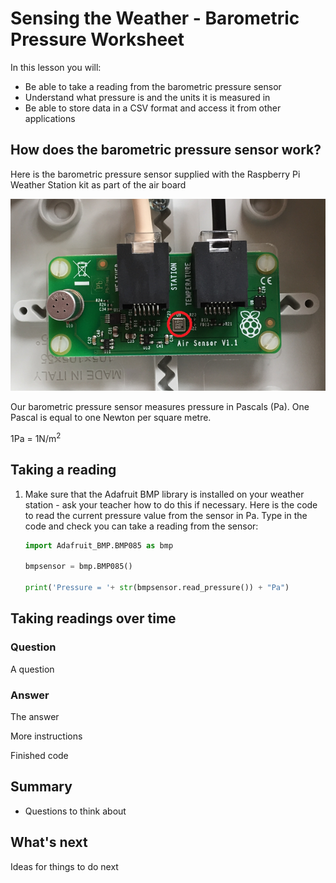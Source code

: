 # Sensing the Weather - Barometric Pressure Worksheet

In this lesson you will:

- Be able to take a reading from the barometric pressure sensor
- Understand what pressure is and the units it is measured in
- Be able to store data in a CSV format and access it from other applications

## How does the barometric pressure sensor work?

Here is the barometric pressure sensor supplied with the Raspberry Pi Weather Station kit as part of the air board

![Barometric pressure sensor](images/pressure_sensor.png)

Our barometric pressure sensor measures pressure in Pascals (Pa). One Pascal is equal to one Newton per square metre.

1Pa = 1N/m<sup>2</sup>


## Taking a reading

1. Make sure that the Adafruit BMP library is installed on your weather station - ask your teacher how to do this if necessary. Here is the code to read the current pressure value from the sensor in Pa. Type in the code and check you can take a reading from the sensor:

	```python
	import Adafruit_BMP.BMP085 as bmp

	bmpsensor = bmp.BMP085()

	print('Pressure = '+ str(bmpsensor.read_pressure()) + "Pa")
	```

## Taking readings over time

### Question
A question

### Answer
The answer

More instructions


Finished code

## Summary

- Questions to think about

## What's next

Ideas for things to do next